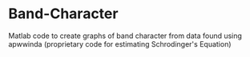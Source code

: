 # Band-Character

Matlab code to create graphs of band character from data found using apwwinda (proprietary code for estimating Schrodinger's Equation)